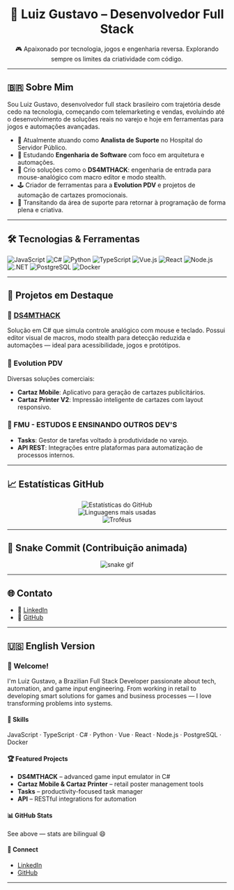 <!-- README.md -->

<h1 align="center">🧠 Luiz Gustavo – Desenvolvedor Full Stack</h1>

<p align="center">🎮 Apaixonado por tecnologia, jogos e engenharia reversa. Explorando sempre os limites da criatividade com código.</p>

---

## 🇧🇷 Sobre Mim

Sou Luiz Gustavo, desenvolvedor full stack brasileiro com trajetória desde cedo na tecnologia, começando com telemarketing e vendas, evoluindo até o desenvolvimento de soluções reais no varejo e hoje em ferramentas para jogos e automações avançadas.

- 💼 Atualmente atuando como **Analista de Suporte** no Hospital do Servidor Público.
- 🧠 Estudando **Engenharia de Software** com foco em arquitetura e automações.
- 🧪 Crio soluções como o **DS4MTHACK**: engenharia de entrada para mouse-analógico com macro editor e modo stealth.
- 🕹️ Criador de ferramentas para a **Evolution PDV** e projetos de automação de cartazes promocionais.
- 🔁 Transitando da área de suporte para retornar à programação de forma plena e criativa.

---

## 🛠️ Tecnologias & Ferramentas

![JavaScript](https://img.shields.io/badge/-JavaScript-black?style=flat-square&logo=javascript)
![C#](https://img.shields.io/badge/-CSharp-black?style=flat-square&logo=csharp)
![Python](https://img.shields.io/badge/-Python-black?style=flat-square&logo=python)
![TypeScript](https://img.shields.io/badge/-TypeScript-black?style=flat-square&logo=typescript)
![Vue.js](https://img.shields.io/badge/-Vue.js-black?style=flat-square&logo=vue.js)
![React](https://img.shields.io/badge/-React-black?style=flat-square&logo=react)
![Node.js](https://img.shields.io/badge/-Node.js-black?style=flat-square&logo=node.js)
![.NET](https://img.shields.io/badge/-.NET-black?style=flat-square&logo=dotnet)
![PostgreSQL](https://img.shields.io/badge/-PostgreSQL-black?style=flat-square&logo=postgresql)
![Docker](https://img.shields.io/badge/-Docker-black?style=flat-square&logo=docker)

---

## 🚀 Projetos em Destaque

### 🎯 [DS4MTHACK](https://www.linkedin.com/posts/luiz-gustavo-9ba170309_ds4mthack-inputengineering-gamedevtools-activity-7332133466429362176-GH9X)
Solução em C# que simula controle analógico com mouse e teclado. Possui editor visual de macros, modo stealth para detecção reduzida e automações — ideal para acessibilidade, jogos e protótipos.

### 🛒 Evolution PDV
Diversas soluções comerciais:
- **Cartaz Mobile**: Aplicativo para geração de cartazes publicitários.
- **Cartaz Printer V2**: Impressão inteligente de cartazes com layout responsivo.

### 🧠 FMU - ESTUDOS E ENSINANDO OUTROS DEV'S
- **Tasks**: Gestor de tarefas voltado à produtividade no varejo.
- **API REST**: Integrações entre plataformas para automatização de processos internos.

---

## 📈 Estatísticas GitHub

<p align="center">
  <img src="https://github-readme-stats.vercel.app/api?username=LGDev666&show_icons=true&theme=radical" alt="Estatísticas do GitHub"/>
  <br/>
  <img src="https://github-readme-stats.vercel.app/api/top-langs/?username=LGDev666&layout=compact&theme=radical" alt="Linguagens mais usadas"/>
  <br/>
  <img src="https://github-profile-trophy.vercel.app/?username=LGDev666&theme=onedark&margin-w=10&no-frame=true" alt="Troféus"/>
</p>

---

## 🐍 Snake Commit (Contribuição animada)

<p align="center">
  <img src="https://github.com/LGDev666/LGDev666/blob/output/github-contribution-grid-snake.svg" alt="snake gif" />
</p>

---

## 🌐 Contato

- 💼 [LinkedIn](https://www.linkedin.com/in/luiz-gustavo-9ba170309/)
- 🧠 [GitHub](https://github.com/LGDev666)

---

## 🇺🇸 English Version

### 👋 Welcome!

I'm Luiz Gustavo, a Brazilian Full Stack Developer passionate about tech, automation, and game input engineering. From working in retail to developing smart solutions for games and business processes — I love transforming problems into systems.

#### 🔧 Skills
JavaScript · TypeScript · C# · Python · Vue · React · Node.js · PostgreSQL · Docker

#### 🏆 Featured Projects
- **DS4MTHACK** – advanced game input emulator in C#
- **Cartaz Mobile & Cartaz Printer** – retail poster management tools
- **Tasks** – productivity-focused task manager
- **API** – RESTful integrations for automation

#### 📊 GitHub Stats
See above — stats are bilingual 😄

#### 🔗 Connect
- [LinkedIn](https://www.linkedin.com/in/luiz-gustavo-9ba170309/)
- [GitHub](https://github.com/LGDev666)

---

